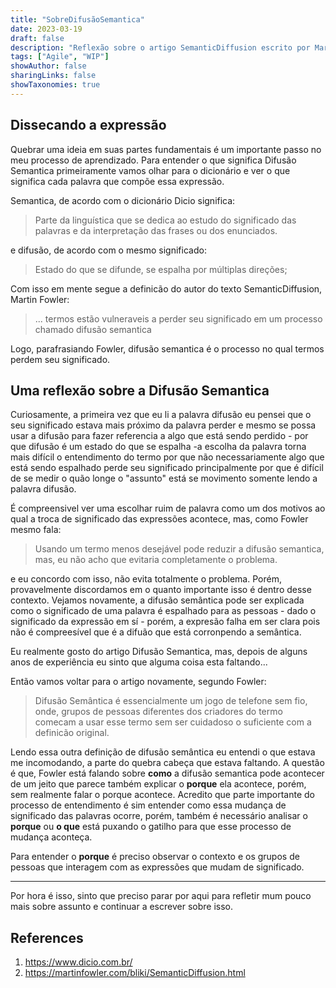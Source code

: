 ```yaml
---
title: "SobreDifusãoSemantica"
date: 2023-03-19
draft: false
description: "Reflexão sobre o artigo SemanticDiffusion escrito por Martin Fowler"
tags: ["Agile", "WIP"]
showAuthor: false
sharingLinks: false
showTaxonomies: true
---
```


## Dissecando a expressão

Quebrar uma ideia em suas partes fundamentais é um importante passo no meu processo de aprendizado. Para entender o que significa Difusão Semantica primeiramente vamos olhar para o dicionário e ver o que significa cada palavra que compõe essa expressão.

Semantica, de acordo com o dicionário Dicio significa:

> Parte da linguística que se dedica ao estudo do significado das palavras e da interpretação das frases ou dos enunciados.

e difusão, de acordo com o mesmo significado:

> Estado do que se difunde, se espalha por múltiplas direções;

Com isso em mente segue a definicão do autor do texto SemanticDiffusion, Martin Fowler:

> ... termos estão vulneraveis a perder seu significado em um processo chamado difusão semantica

Logo, parafrasiando Fowler, difusão semantica é o processo no qual termos perdem seu significado.

## Uma reflexão sobre a Difusão Semantica

Curiosamente, a primeira vez que eu li a palavra difusão eu pensei que o seu significado estava mais próximo da palavra perder e mesmo se possa usar a difusão para fazer referencia a algo que está sendo perdido - por que difusão é um estado do que se espalha -a escolha da palavra torna mais difícil o entendimento do termo por que não necessariamente algo que está sendo espalhado perde seu significado principalmente por que é difícil de se medir o quão longe o "assunto" está se movimento somente lendo a palavra difusão.

É compreensivel ver uma escolhar ruim de palavra como um dos motivos ao qual a troca de significado das expressões acontece, mas, como Fowler mesmo fala:

> Usando um termo menos desejável pode reduzir a difusão semantica, mas, eu não acho que evitaria completamente o problema.

e eu concordo com isso, não evita totalmente o problema. Porém, provavelmente discordamos em o quanto importante isso é dentro desse contexto. Vejamos novamente, a difusão semântica pode ser explicada como o significado de uma palavra é espalhado para as pessoas - dado o significado da expressão em sí - porém, a expresão falha em ser clara pois não é compreesível que é a difuão que está corronpendo a semântica.

Eu realmente gosto do artigo Difusão Semantica, mas, depois de alguns anos de experiência eu sinto que alguma coisa  esta faltando...

Então vamos voltar para o artigo novamente, segundo Fowler:

> Difusão Semântica é essencialmente um jogo de telefone sem fio, onde, grupos de pessoas diferentes dos criadores do termo comecam a usar esse termo sem ser cuidadoso o suficiente com a definicão original.

Lendo essa outra definição de difusão semântica eu entendi o que estava me incomodando, a parte do quebra cabeça que estava faltando. A questão é que, Fowler está falando sobre **como** a difusão semantica pode acontecer de um jeito que parece também explicar o **porque** ela acontece, porém, sem realmente falar o porque acontece. Acredito que parte importante do processo de entendimento é sim entender como essa mudança de significado das palavras ocorre, porém, também é necessário analisar o **porque** ou **o que** está puxando o gatilho para que esse processo de mudança aconteça.

Para entender o **porque** é preciso observar o contexto e os grupos de pessoas que interagem com as expressões que mudam de significado.

---

Por hora é isso, sinto que preciso parar por aqui para refletir mum pouco mais sobre assunto e continuar a escrever sobre isso.

## References

1. https://www.dicio.com.br/
2. https://martinfowler.com/bliki/SemanticDiffusion.html